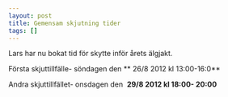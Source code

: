 ```yaml
---
layout: post
title: Gemensam skjutning tider
tags: []
---
```

Lars har nu bokat tid för skytte inför årets älgjakt.

Första skjuttillfälle- söndagen den
** 26/8 2012 kl 13:00-16:0**


Andra skjuttillfället- onsdagen den 
**29/8 2012 kl 18:00- 20:00**
